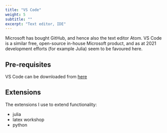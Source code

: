 ```yaml
---
title: "VS Code"
weight: 5
subtitle: ""
excerpt: "Text editor, IDE"
---
```

Microsoft has bought GitHub, and hence also the text editor Atom. VS Code is a similar free, open-source in-house Microsoft product, and as at 2021 development efforts (for example Julia) seem to be favoured here.  

## Pre-requisites

VS Code can be downloaded from [here](https://code.visualstudio.com/)

## Extensions

The extensions I use to extend functionality:

- julia
- latex workshop
- python

